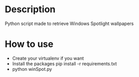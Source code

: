 # Description

Python script made to retrieve Windows Spotlight wallpapers

# How to use

* Create your virtualenv if you want
* Install the packages
  pip install -r requirements.txt
* python winSpot.py
